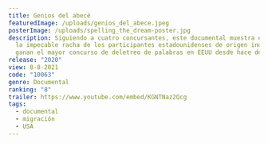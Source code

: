```yaml
---
title: Genios del abecé
featuredImage: /uploads/genios_del_abece.jpeg
posterImage: /uploads/spelling_the_dream-poster.jpg
description: Siguiendo a cuatro concursantes, este documental muestra el éxito y
  la impecable racha de los participantes estadounidenses de origen indio, que
  ganan el mayor concurso de deletreo de palabras en EEUU desde hace décadas.
release: "2020"
view: 8-8-2021
code: "10063"
genre: Documental
ranking: "8"
trailer: https://www.youtube.com/embed/KGNTNaz2Qcg
tags:
  - documental
  - migración
  - USA
---
```

